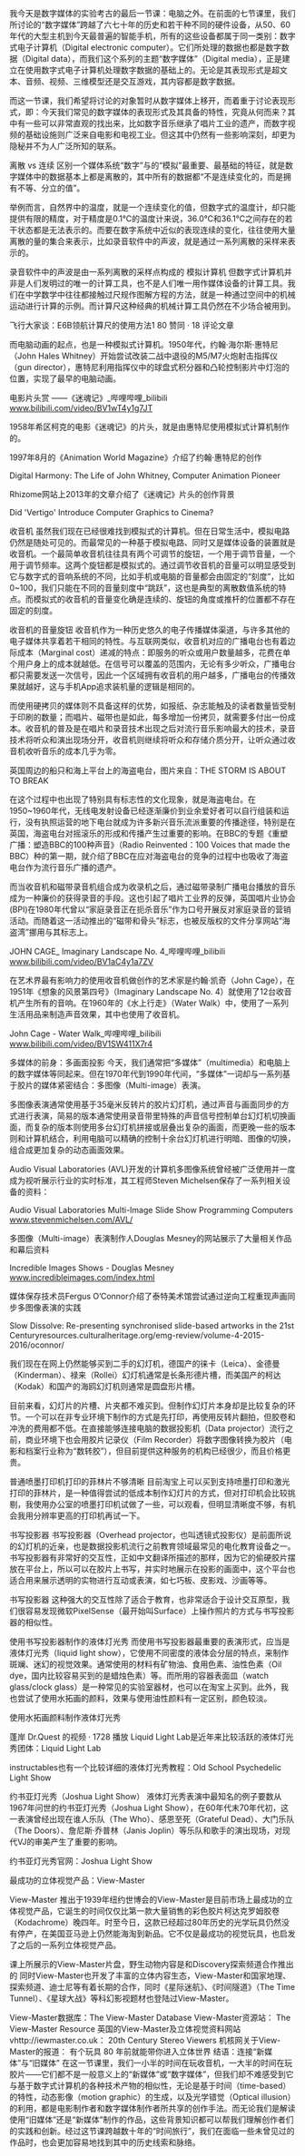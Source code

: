 我今天是数字媒体的实验考古的最后一节课：电脑之外。在前面的七节课里，我们所讨论的“数字媒体”跨越了六七十年的历史和若干种不同的硬件设备，从50、60年代的大型主机到今天最普遍的智能手机，所有的这些设备都属于同一类别：数字式电子计算机（Digital electronic computer）。它们所处理的数据也都是数字数据（Digital data），而我们这个系列的主题“数字媒体”（Digital media），正是建立在使用数字式电子计算机处理数字数据的基础上的。无论是其表现形式是超文本、音频、视频、三维模型还是交互游戏，其内容都是数字数据。

而这一节课，我们希望将讨论的对象暂时从数字媒体上移开，而着重于讨论表现形式，即：今天我们常见的数字媒体的表现形式及其具备的特性，究竟从何而来？其中有一些可以非常直观的找出来，比如数字音乐继承了唱片工业的遗产，而数字视频的基础设施则广泛来自电影和电视工业。但这其中仍然有一些影响深刻，却更为隐秘并不为人广泛所知的联系。

离散 vs 连续
区别一个媒体系统“数字”与的“模拟”最重要、最基础的特征，就是数字媒体中的数据基本上都是离散的，其中所有的数据都“不是连续变化的，而是拥有不等、分立的值”。

举例而言，自然界中的温度，就是一个连续变化的值，但数字式的温度计，却只能提供有限的精度，对于精度是0.1℃的温度计来说，36.0℃和36.1℃之间存在的若干状态都是无法表示的。而要在数字系统中近似的表现连续的变化，往往使用大量离散的量的集合来表示，比如录音软件中的声波，就是通过一系列离散的采样来表示的。


录音软件中的声波是由一系列离散的采样点构成的
模拟计算机
但数字式计算机并非是人们发明过的唯一的计算工具，也不是人们唯一用作媒体设备的计算工具。我们在中学数学中往往都接触过尺规作图解方程的方法，就是一种通过空间中的机械运动进行计算的示例。而计算尺这种经典的机械计算工具仍然在不少场合被用到。

飞行大家谈：E6B领航计算尺的使用方法1
80 赞同 · 18 评论文章

而电脑动画的起点，也是一种模拟式计算机。1950年代，约翰·海尔斯·惠特尼（John Hales Whitney）开始尝试改装二战中退役的M5/M7火炮射击指挥仪（gun director），惠特尼利用指挥仪中的球盘式积分器和凸轮控制影片中灯泡的位置，实现了最早的电脑动画。

电影片头赏 ——《迷魂记》_哔哩哔哩_bilibili
​www.bilibili.com/video/BV1wT4y1g7JT

1958年希区柯克的电影《迷魂记》的片头，就是由惠特尼使用模拟式计算机制作的。

1997年8月的《Animation World Magazine》介绍了约翰·惠特尼的创作

Digital Harmony: The Life of John Whitney, Computer Animation Pioneer

Rhizome网站上2013年的文章介绍了《迷魂记》片头的创作背景

Did 'Vertigo' Introduce Computer Graphics to Cinema?

收音机
虽然我们现在已经很难找到模拟式的计算机。但在日常生活中，模拟电路仍然是随处可见的。而最常见的一种基于模拟电路、同时又是媒体设备的装置就是收音机。一个最简单收音机往往具有两个可调节的旋钮，一个用于调节音量，一个用于调节频率。这两个旋钮都是模拟式的。通过调节收音机的音量可以明显感受到它与数字式的音响系统的不同，比如手机或电脑的音量都会由固定的“刻度”，比如0~100，我们只能在不同的音量刻度中“跳跃”，这也是典型的离散数值系统的特点。而模拟式的收音机的音量变化确是连续的、旋钮的角度或推杆的位置都不存在固定的刻度。


收音机的音量旋钮
收音机作为一种历史悠久的电子传播媒体渠道，与许多其他的电子媒体共享着若干相同的特性。与互联网类似，收音机对应的广播电台也有着边际成本（Marginal cost）递减的特点：即服务的听众或用户数量越多，花费在单个用户身上的成本就越低。在信号可以覆盖的范围内，无论有多少听众，广播电台都只需要发送一次信号，因此一个区域拥有收音机的用户越多，广播电台的传播效果就越好，这与手机App追求装机量的逻辑是相同的。

而使用硬拷贝的媒体则不具备这样的优势，如报纸、杂志能触及的读者数量皆受制于印刷的数量；而唱片、磁带也是如此，每多增加一份拷贝，就需要多付出一份成本。收音机的普及是在唱片和录音技术出现之后对流行音乐影响最大的技术，录音技术将听众和演出现场分开，收音机则继续将听众和存储介质分开，让听众通过收音机收听音乐的成本几乎为零。


英国周边的船只和海上平台上的海盗电台，图片来自：THE STORM IS ABOUT TO BREAK

在这个过程中也出现了特别具有标志性的文化现象，就是海盗电台。在1950~1960年代，无线电发射设备已经逐渐廉价到业余爱好者可以自行组装和运行，没有执照运营的地下电台就成为许多新兴音乐流派重要的传播途径，特别是在英国，海盗电台对摇滚乐的形成和传播产生过重要的影响。在BBC的专题《重塑广播：塑造BBC的100种声音》（Radio Reinvented：100 Voices that made the BBC）种的第一期，就介绍了BBC在应对海盗电台的竞争的过程中也吸收了海盗电台作为流行音乐广播的遗产。


而当收音机和磁带录音机组合成为收录机之后，通过磁带录制广播电台播放的音乐成为一种廉价的获得录音的手段。这也引起了唱片工业界的反弹，英国唱片业协会 (BPI)在1980年代曾以“家庭录音正在扼杀音乐”作为口号开展反对家庭录音的营销活动。而随着这一活动推出的“磁带和骨头”标志，也被反版权的文件分享网站“海盗湾”挪用与其标志上。

JOHN CAGE_ Imaginary Landscape No. 4_哔哩哔哩_bilibili
​www.bilibili.com/video/BV1aC4y1a7ZV

在艺术界最有影响力的使用收音机做创作的艺术家是约翰·凯奇（John Cage），在1951年《想象的风景第四号》（Imaginary Landscape No. 4）就使用了12台收音机产生所有的音响。在1960年的《水上行走》（Water Walk）中，使用了一系列生活用品来制造声音效果，其中也使用了收音机。

John Cage - Water Walk_哔哩哔哩_bilibili
​www.bilibili.com/video/BV1SW411X7r4

多媒体的前身：多画面投影
今天，我们通常把“多媒体”（multimedia）和电脑上的数字媒体等同起来。但在1970年代到1990年代间，“多媒体”一词却与一系列基于胶片的媒体紧密结合：多图像（Multi-image）表演。


多图像表演通常使用基于35毫米反转片的胶片幻灯机，通过声音与画面同步的方式进行表演，简易的版本通常使用录音带里特殊的声音信号控制单台幻灯机切换画面，而复杂的版本则使用多台幻灯机拼接或层叠出复杂的画面，而更晚一些的版本则和计算机结合，利用电脑可以精确的控制十余台幻灯机进行明暗、图像的切换，组合成更加复杂的动态画面效果。

Audio Visual Laboratories (AVL)开发的计算机多图像系统曾经被广泛使用并一度成为视听展示行业的实时标准，其工程师Steven Michelsen保存了一系列相关设备的资料：

Audio Visual Laboratories Multi-Image Slide Show Programming Computers
​www.stevenmichelsen.com/AVL/

多图像（Multi-image）表演制作人Douglas Mesney的网站展示了大量相关作品和幕后资料

Incredible Images Shows - Douglas Mesney
​www.incredibleimages.com/index.html

媒体保存技术员Fergus O’Connor介绍了泰特美术馆尝试通过逆向工程重现声画同步多图像表演的实践

Slow Dissolve: Re-presenting synchronised slide-based artworks in the 21st Century
​resources.culturalheritage.org/emg-review/volume-4-2015-2016/oconnor/

我们现在在网上仍然能够买到二手的幻灯机，德国产的徕卡（Leica）、金德曼（Kinderman）、禄来（Rollei）幻灯机通常是长条形德片槽，而美国产的柯达（Kodak）和国产的海鸥幻灯机则通常是圆盘形片槽。

目前来看，幻灯片的片槽、片夹都不难买到。但制作幻灯片本身却是比较复杂的环节。一个可以在非专业环境下制作的方式是先打印，再使用反转片翻拍，但胶卷和冲洗的费用都不低。在直接能够连接电脑的数据投影机（Data projector）流行之前，商业环境下也会用胶片记录仪（Film Recorder）将数字图像转换为胶片（电影和档案行业称为“数转胶”），但目前提供这种服务的机构已经很少，而且价格更贵。


普通喷墨打印机打印的菲林片不够清晰
目前淘宝上可以买到支持喷墨打印和激光打印的菲林片，是一种值得尝试的低成本制作幻灯片的方式，但对打印机会比较挑剔，我使用办公室的喷墨打印机试做了一些，可以观看，但明显清晰度不够，有机会我用分辨率更高的打印机再试一下。

书写投影器
书写投影器（Overhead projector，也叫透镜式投影仪）是前面所说的幻灯机的近亲，也是数据投影机流行之前教育领域最常见的电化教育设备之一。书写投影器有非常好的交互性，正如中文翻译所描述的那样，因为它的偷硬胶片摆放在平台上，所以可以在胶片上书写，并实时地展示在投影的画面中，这个平台也适合用来展示透明的实物进行互动或表演，如七巧板、皮影戏、沙画等等。


书写投影器
这种强大的交互性除了适合于教育，也非常适合于设计交互原型，我们很容易发现微软PixelSense（最开始叫Surface）上操作照片的方式与书写投影器的相似性。


使用书写投影器制作的液体灯光秀
而使用书写投影器最重要的表演形式，应当是液体灯光秀（liquid light show），它使用不同密度的液体会分层的特点，来制作斑斓、迷幻的视觉效果。通常使用的材料有矿物油、食用色素、油性色素（Oil dye，国内比较容易买到的是蜡烛色素）等。而所用的容器表面皿（watch glass/clock glass）是一种常见的实验室器材，也可以在淘宝上买到。此外，我也尝试了使用水拓画的颜料，效果与使用油性颜料有一定区别，颜色较淡。


使用水拓画颜料制作液体灯光秀

蓬岸 Dr.Quest 的视频
 · 1728 播放
Liquid Light Lab是近年来比较活跃的液体灯光秀团体：Liquid Light Lab

instructables也有一个比较详细的液体灯光秀教程：Old School Psychedelic Light Show


约书亚灯光秀（Joshua Light Show）
液体灯光秀表演中最知名的例子要数从1967年问世的约书亚灯光秀（Joshua Light Show），在60年代末70年代初，这一表演曾经出现在谁人乐队（The Who）、感恩至死（Grateful Dead）、大门乐队（The Doors）、詹尼斯·乔普林（Janis Joplin）等乐队和歌手的演出现场，对现代VJ的审美产生了重要的影响。

约书亚灯光秀官网：Joshua Light Show

最成功的立体视觉产品：View-Master

View-Master
推出于1939年纽约世博会的View-Master是目前市场上最成功的立体视觉产品，它诞生的时间仅仅比第一款大量销售的彩色胶片柯达克罗姆胶卷（Kodachrome）晚四年。时至今日，这款已经超过80年历史的光学玩具仍然没有停产，在美国亚马逊上仍然能海淘到新品。它不仅是最成功的视觉玩具，也启发了之后的一系列立体视觉产品。


课上所展示的View-Master片盘，野生动物内容是和Discovery探索频道合作推出的
同时View-Master也开发了丰富的立体内容生态，View-Master和国家地理、探索频道、迪士尼等有着长期的合作，同时《星际迷航》、《时间隧道》（The Time Tunnel）、《星球大战》等科幻影视题材也登陆过View-Master。

View-Master数据库：The View-Master Database
View-Master资源站： The View-Master Resource
英国的View-Master及立体视觉资料网站vhttp://iewmaster.co.uk： 20th Century Stereo Viewers
机核网关于View-Master的报道： 有个玩具 80 年前就能带你进入立体世界
结语：连接“新媒体”与“旧媒体”
在这一节课里，我们一小半的时间在玩收音机，一大半的时间在玩胶片——它们都不是一般意义上的“新媒体”或“数字媒体”，但我们却不难感受到它与基于数字式计算机的各种技术产物的相似性，无论是基于时间（time-based）的特性，动态影像（motion graphic）的生成，以及光学错觉（Optical illusion）的利用，都是电影制作者和数字媒体制作者所共享的创作手法。而无论我们是解读使用“旧媒体”还是“新媒体”制作的作品，这些背景知识都可以帮我们理解创作者们的实践和创新。经过这节课跨越数十年的“时间旅行”，我们在面临一些未曾见过的作品时，也会更加容易地找到其中的历史线索和脉络。
